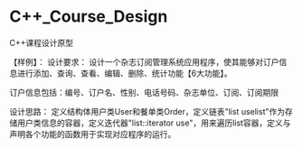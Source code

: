 # C++_Course_Design
C++课程设计原型

【样例】：
设计要求：
设计一个杂志订阅管理系统应用程序，使其能够对订户信息进行添加、查询、查看、编辑、删除、统计功能【6大功能】。

订户信息包括：编号、订户名、性别、电话号码、杂志单位、订阅、订阅期限

设计思路：
定义结构体用户类User和餐单类Order，定义链表"list<User> uselist"作为存储用户类信息的容器，定义迭代器"list<User>::iterator use"，用来遍历list容器，定义与声明各个功能的函数用于实现对应程序的运行。
